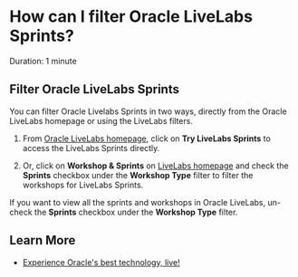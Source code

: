 # How can I filter Oracle LiveLabs Sprints?

Duration: 1 minute

## Filter Oracle LiveLabs Sprints

You can filter Oracle Livelabs Sprints in two ways, directly from the Oracle LiveLabs homepage or using the LiveLabs filters.

1. From [Oracle LiveLabs homepage](http://developer.oracle.com/livelabs), click on **Try LiveLabs Sprints** to access the LiveLabs Sprints directly.

2. Or, click on **Workshop & Sprints** on [LiveLabs homepage](http://developer.oracle.com/livelabs) and check the **Sprints** checkbox under the **Workshop Type** filter to filter the workshops for LiveLabs Sprints.

If you want to view all the sprints and workshops in Oracle LiveLabs, un-check the **Sprints** checkbox under the **Workshop Type** filter.

## Learn More

* [Experience Oracle's best technology, live!](http://developer.oracle.com/livelabs)


